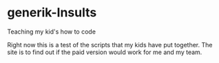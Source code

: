 # generik-Insults
Teaching my kid's how to code

Right now this is a test of the scripts that my kids have put together.  The site is to find out if the paid version would work for me and my team.

